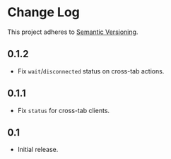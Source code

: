 # Change Log
This project adheres to [Semantic Versioning](http://semver.org/).

## 0.1.2
* Fix `wait`/`disconnected` status on cross-tab actions.

## 0.1.1
* Fix `status` for cross-tab clients.

## 0.1
* Initial release.

